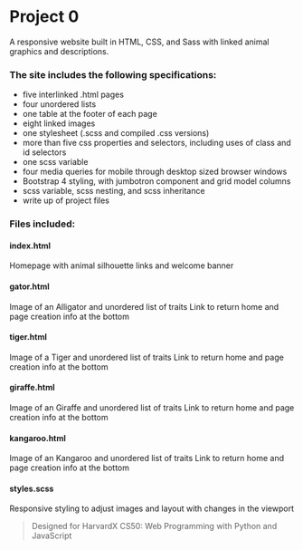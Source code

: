 # Project 0

A responsive website built in HTML, CSS, and Sass with linked animal graphics
and descriptions.

### The site includes the following specifications:
* five interlinked .html pages
* four unordered lists
* one table at the footer of each page
* eight linked images
* one stylesheet (.scss and compiled .css versions)
* more than five css properties and selectors, including uses of class and id selectors
* one scss variable
* four media queries for mobile through desktop sized browser windows
* Bootstrap 4 styling, with jumbotron component and grid model columns
* scss variable, scss nesting, and scss inheritance
* write up of project files

### Files included:
#### index.html
Homepage with animal silhouette links and welcome banner

#### gator.html
Image of an Alligator and unordered list of traits
Link to return home and page creation info at the bottom

#### tiger.html
Image of a Tiger and unordered list of traits
Link to return home and page creation info at the bottom

#### giraffe.html
Image of an Giraffe and unordered list of traits
Link to return home and page creation info at the bottom

#### kangaroo.html
Image of an Kangaroo and unordered list of traits
Link to return home and page creation info at the bottom

#### styles.scss
Responsive styling to adjust images and layout with changes in the viewport

> Designed for HarvardX CS50: Web Programming with Python and JavaScript
